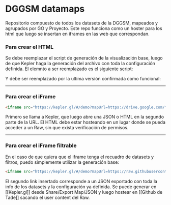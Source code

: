 # DGGSM datamaps
Repositorio compuesto de todos los datasets de la DGGSM, mapeados y agrupados por GO y Proyecto. 
Este repo funciona como un hoster para los html que luego se insertan en iframes en las web que correspondan. 

### Para crear el HTML

Se debe reemplazar el script de generación de la visualización base, luego de que Kepler haga la generación del archivo con toda la configuración definida. 
El elemnto a ser reemplazado es el siguiente script: 

Y debe ser reemplazado por la ultima versión confirmada como funcional:

------------------------

### Para crear el iFrame


```html
<iframe src="https://kepler.gl/#/demo?mapUrl=https://drive.google.com/file/d/1ZDJQpvlF5eYFjMEuxPWIT0e4xkMDNyTW/view?usp=sharing" style="border:0px #ffffff none;" name="myiFrame" scrolling="no" frameborder="1" marginheight="0px" marginwidth="0px" height="500px" width="1200px" allowfullscreen></iframe>
```

Primero se llama a Kepler, que luego abre una JSON o HTML en la segundo parte de la URL.
El HTML debe estar hosteando en un lugar donde se pueda acceder a un Raw, sin que exista verificación de permisos.

---------------------------

### Para crear el iFrame filtrable

En el caso de que quiera que el iframe tenga el recuadro de datasets y filtros, puedo simplemente utilizar la generación base: 

```html 
<iframe src="https://kepler.gl/#/demo?mapUrl=https://raw.githubusercontent.com/ikespand/ikespand.github.io/master/_data/sample_data/keplergl_road_network.json" style="border:0px #ffffff none;" name="myiFrame" scrolling="no" frameborder="1" marginheight="0px" marginwidth="0px" height="800px" width="600px" allowfullscreen></iframe>
```

El segundo link insertado corresponde a un JSON exportado con toda la info de los datasets y la configuración ya definida. Se puede generar en [[Kepler.gl]] desde Share/Export Map/JSON y luego hostear en [[Github de Tade]] sacando el user content del Raw. 

